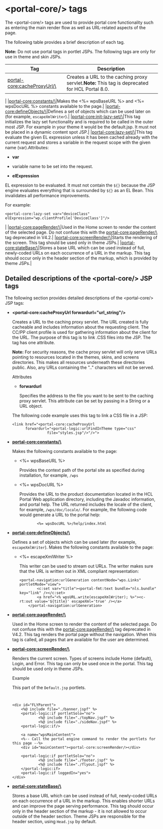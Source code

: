# <portal-core/\> tags

The <portal-core/\> tags are used to provide portal core functionality such as entering the main render flow as well as URL-related aspects of the page.

The following table provides a brief description of each tag.

**Note:** Do not use portal tags in portlet JSPs. The following tags are only for use in theme and skin JSPs.

|Tag|Description|
|---|-----------|
|[<portal-core:cacheProxyUrl/\>](#cacheproxyurl)|Creates a URL to the caching proxy servlet.**Note:** This tag is deprecated for HCL Portal 8.0.

|
|[<portal-core:constants/\>](#constants)|Makes the <%= wpsBaseURL %\> and <%= wpsDocURL %\> constants available to the page.|
|[<portal-core:defineObjects/\>](#defineobjects)|Defines a set of objects which can be used later on \(for example, `escapeXmlWriter`\).|
|[<portal-core:init-lazy-set/\>](#defineobjects)|This tag initializes the lazy set functionality and is required to be called in the outer most JSP. For example in your theme it would be the default.jsp. It must not be placed in a dynamic content spot JSP.|
|[<portal-core:lazy-set/\>](#defineobjects)|This tag evaluate the given EL expression unless it has been cached already with the current request and stores a variable in the request scope with the given name \(var\).Attributes:

-   **var**

- variable name to be set into the request.

-   **elExpression**

EL expression to be evaluated. It must not contain the `${}` because the JSP engine evaluates everything that is surrounded by `${}` as an EL Bean. This invalidates all performance improvements.


For example:

```
<portal-core:lazy-set var="deviceClass" elExpression="wp.clientProfile['DeviceClass']"/>
```

|
|[<portal-core:pageRender/\>](#pagerender)|Used in the Home screen to render the content of the selected page. Do not confuse this with the <portal-core:pageRender/\> tag deprecated in V4.2.|
|[<portal-core:screenRender/\>](#screen_render)|Starts the rendering of the screen. This tag should be used only in theme JSPs.|
|[<portal-core:stateBase/\>](#statebase)|Stores a base URL which can be used instead of full, newly-coded URLs on each occurrence of a URL in the markup. This tag should occur only in the header section of the markup, which is provided by theme JSPs.|

## Detailed descriptions of the <portal-core/\> JSP tags

The following section provides detailed descriptions of the <portal-core/\> JSP tags:

-   **<portal-core:cacheProxyUrl forwardurl="url\_string"/\>**

    Creates a URL to the caching proxy servlet. The URL created is fully cacheable and includes information about the requesting client. The CC/PP client profile is used for gathering information about the client for the URL. The purpose of this tag is to link .CSS files into the JSP. The tag has one attribute.

    **Note:** For security reasons, the cache proxy servlet will only serve URLs pointing to resources located in the themes, skins, and screens directories. This makes all resources underneath these directories public. Also, any URLs containing the ".." characters will not be served.

    Attributes

    -   **forwardurl**

        Specifies the address to the file you want to be sent to the caching proxy servlet. This attribute can be set by passing in a String or a URL object.

    The following code example uses this tag to link a CSS file in a JSP:

    ```
    <link href="<portal-core:cacheProxyUrl 
          forwardurl="<portal-logic:urlFindInTheme type="css" 
                    file="styles.jsp"/>"/>">
    ```

-   **<portal-core:constants/\>**

    Makes the following constants available to the page:

    -   <%= wpsBaseURL %\>

        Provides the context path of the portal site as specified during installation, for example, `/wps`

    -   <%= wpsDocURL %\>

        Provides the URL to the product documentation located in the HCL Portal Web application directory, including the Javadoc information, and portal help. The URL returned includes the locale of the client, for example, `/wps/doc/locale/`. For example, the following code would generate a URL to the portal help:

        ```
                <%= wpsDocURL %>/help/index.html             
        ```

-   **<portal-core:defineObjects/\>**

    Defines a set of objects which can be used later \(for example, `escapeXmlWriter`\). Makes the following constants available to the page:

    -   <%= escapeXmlWriter %\>

        This writer can be used to stream out URLs. The writer makes sure that the URL is written out in XML compliant representation:

        ```
        <portal-navigation:urlGeneration contentNode="wps.Links" portletMode="view">
        		<c:set var="title"><portal-fmt:text bundle="nls.bundle" key="link" /></c:set>
        		<a href="<% wpsURL.write(escapeXmlWriter); %>"><c-rt:out value='${title}' escapeXml='true' /></a>
        	</portal-navigation:urlGeneration> 
        ```

-   **<portal-core:pageRender/\>**

    Used in the Home screen to render the content of the selected page. Do not confuse this with the <portal-core:pageRender/\> tag deprecated in V4.2. This tag renders the portal page without the navigation. When this tag is called, all pages that are available for the user are determined.

-   **<portal-core:screenRender/\>**

    Renders the current screen. Types of screens include Home \(default\), Login, and Error. This tag can only be used once in the portal. This tag should be used only in theme JSPs.

    Example

    This part of the `Default.jsp` portlets.

    ```
    
    
    <div id="FLYParent">
    	<%@ include file="./banner.jspf" %>
    	<portal-logic:if portletSolo="no">
    			<%@ include file="./topNav.jspf" %>
    			<%@ include file="./sideNav.jspf" %>
    	<portal-logic:if/>
    
    	<a name="wpsMainContent">
    	<%-- Call the portal engine command to render the portlets for this page --%>
    	<div id="mainContent"><portal-core:screenRender/></div>
    
    	<portal-logic:if portletSolo="no">
    			<%@ include file="./footer.jspf" %>
    			<%@ include file="./flyout.jspf" %>
    	</portal-logic:if>
    	<portal-logic:if loggedIn="yes">  		
    </div>    
    ```

-   **<portal-core:stateBase/\>**

    Stores a base URL which can be used instead of full, newly-coded URLs on each occurrence of a URL in the markup. This enables shorter URLs and can improve the page serving performance. This tag should occur only in the header section of the markup - it is not allowed to occur outside of the header section. Theme JSPs are responsible for the header section, using `Head.jsp` by default.



